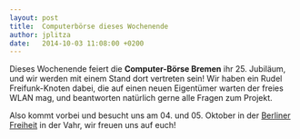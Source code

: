 ```yaml
---
layout: post
title:  Computerbörse dieses Wochenende
author: jplitza
date:   2014-10-03 11:08:00 +0200
---
```


Dieses Wochenende feiert die **Computer-Börse Bremen** ihr 25. Jubiläum, und wir werden mit einem Stand dort vertreten sein! Wir haben ein Rudel Freifunk-Knoten dabei, die auf einen neuen Eigentümer warten der freies WLAN mag, und beantworten natürlich gerne alle Fragen zum Projekt.

Also kommt vorbei und besucht uns am 04. und 05. Oktober in der [Berliner Freiheit](http://berliner-freiheit.de/) in der Vahr, wir freuen uns auf euch!
